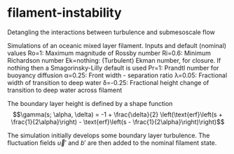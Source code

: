 # filament-instability
Detangling the interactions between turbulence and submesoscale flow

Simulations of an oceanic mixed layer filament.
Inputs and default (nominal) values
Ro=1: Maximum magnitude of Rossby number
Ri=0.6: Minimum Richardson number
Ek=nothing: (Turbulent) Ekman number, for closure. If nothing then a Smagorinsky-Lilly default is used
Pr=1: Prandtl number for buoyancy diffusion
α=0.25: Front width - separation ratio
λ=0.05: Fractional width of transition to deep water
δ=-0.25: Fractional height change of transition to deep water across filament

The boundary layer height is defined by a shape function
$$\gamma(s; \alpha, \delta) = -1 + \frac{\delta}{2} \left(\text{erf}\left(s + \frac{1}{2\alpha}\right) - \text{erf}\left(s - \frac{1}{2\alpha}\right)\right)$$

The simulation initially develops some boundary layer turbulence. The fluctuation fields $\vec {u}'$ and $b'$ are then added to the nominal filament state.

